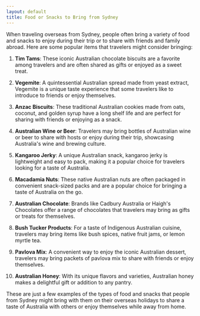 ```yaml
---
layout: default
title: Food or Snacks to Bring from Sydney
---
```

When traveling overseas from Sydney, people often bring a variety of food and snacks to enjoy during their trip or to share with friends and family abroad. Here are some popular items that travelers might consider bringing:

1. **Tim Tams**: These iconic Australian chocolate biscuits are a favorite among travelers and are often shared as gifts or enjoyed as a sweet treat.
  
2. **Vegemite**: A quintessential Australian spread made from yeast extract, Vegemite is a unique taste experience that some travelers like to introduce to friends or enjoy themselves.

3. **Anzac Biscuits**: These traditional Australian cookies made from oats, coconut, and golden syrup have a long shelf life and are perfect for sharing with friends or enjoying as a snack.

4. **Australian Wine or Beer**: Travelers may bring bottles of Australian wine or beer to share with hosts or enjoy during their trip, showcasing Australia's wine and brewing culture.

5. **Kangaroo Jerky**: A unique Australian snack, kangaroo jerky is lightweight and easy to pack, making it a popular choice for travelers looking for a taste of Australia.

6. **Macadamia Nuts**: These native Australian nuts are often packaged in convenient snack-sized packs and are a popular choice for bringing a taste of Australia on the go.

7. **Australian Chocolate**: Brands like Cadbury Australia or Haigh's Chocolates offer a range of chocolates that travelers may bring as gifts or treats for themselves.

8. **Bush Tucker Products**: For a taste of Indigenous Australian cuisine, travelers may bring items like bush spices, native fruit jams, or lemon myrtle tea.

9. **Pavlova Mix**: A convenient way to enjoy the iconic Australian dessert, travelers may bring packets of pavlova mix to share with friends or enjoy themselves.

10. **Australian Honey**: With its unique flavors and varieties, Australian honey makes a delightful gift or addition to any pantry.

These are just a few examples of the types of food and snacks that people from Sydney might bring with them on their overseas holidays to share a taste of Australia with others or enjoy themselves while away from home.
